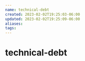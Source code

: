 ```yaml
---
name: technical-debt
created: 2023-02-02T19:25:03-06:00
updated: 2023-02-02T19:25:09-06:00
aliases: 
tags: 
---
```

# technical-debt

